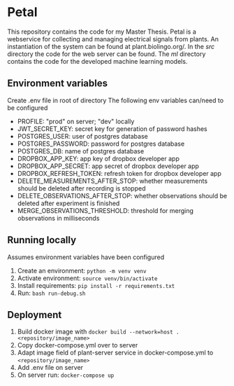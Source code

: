 # Petal

This repository contains the code for my Master Thesis.
Petal is a webservice for collecting and managing electrical signals from plants.
An instantiation of the system can be found at plant.biolingo.org/.
In the *src* directory the code for the web server can be found.
The *ml* directory contains the code for the developed machine learning models.

## Environment variables

Create .env file in root of directory
The following env variables can/need to be configured

- PROFILE: "prod" on server; "dev" locally
- JWT_SECRET_KEY: secret key for generation of password hashes
- POSTGRES_USER: user of postgres database
- POSTGRES_PASSWORD: password for postgres database
- POSTGRES_DB: name of postgres database
- DROPBOX_APP_KEY: app key of dropbox developer app
- DROPBOX_APP_SECRET: app secret of dropbox developer app
- DROPBOX_REFRESH_TOKEN: refresh token for dropbox developer app
- DELETE_MEASUREMENTS_AFTER_STOP: whether measurements should be deleted after recording is stopped
- DELETE_OBSERVATIONS_AFTER_STOP: whether observations should be deleted after experiment is finished
- MERGE_OBSERVATIONS_THRESHOLD: threshold for merging observations in milliseconds

## Running locally

Assumes environment variables have been configured

1. Create an environment: ``python -m venv venv``
2. Activate environment: ``source venv/bin/activate``
3. Install requirements: ``pip install -r requirements.txt``
4. Run: ``bash run-debug.sh``

## Deployment

1. Build docker image with ``docker build --network=host . <repository/image_name>``
2. Copy docker-compose.yml over to server
3. Adapt image field of plant-server service in docker-compose.yml to ``<repository/image_name>``
4. Add .env file on server
5. On server run: ``docker-compose up``
